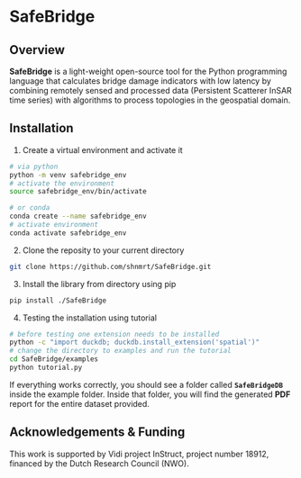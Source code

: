# SafeBridge

## Overview

**SafeBridge** is a light-weight open-source tool for the Python programming language that calculates bridge damage indicators with low latency by combining remotely sensed and processed data (Persistent Scatterer InSAR time series) with algorithms to process topologies in the geospatial domain. 

## Installation

1. Create a virtual environment and activate it
```bash
# via python
python -m venv safebridge_env
# activate the environment
source safebridge_env/bin/activate

# or conda
conda create --name safebridge_env
# activate environment
conda activate safebridge_env
```
2. Clone the reposity to your current directory
```bash
git clone https://github.com/shnmrt/SafeBridge.git
```
3. Install the library from directory using pip
```bash
pip install ./SafeBridge
```
4. Testing the installation using tutorial
```bash
# before testing one extension needs to be installed 
python -c "import duckdb; duckdb.install_extension('spatial')"
# change the directory to examples and run the tutorial
cd SafeBridge/examples
python tutorial.py
```
If everything works correctly, you should see a folder called **`SafeBridgeDB`** inside the example folder. Inside that folder, you will find the generated **PDF** report for the entire dataset provided.

## Acknowledgements & Funding

This work is supported by Vidi project InStruct, project number 18912, financed by the Dutch Research Council (NWO).

